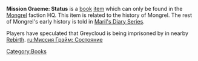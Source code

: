 **Mission Graeme: Status** is a [book](Lore_Books.md "wikilink")
[item](Items.md "wikilink") which can only be found in the
[Mongrel](Mongrel.md "wikilink") faction HQ. This item is related to the
history of Mongrel. The rest of Mongrel's early history is told in
[Maril's Diary Series](Maril's_Diary_Series.md "wikilink").

Players have speculated that Greycloud is being imprisoned by [](03%20-%20Projects%20&%20Wikis/Kenshi/Kenshi%20Wiki/Kenshi%20Wiki%20Template/The_Holy_Nation.md) in nearby
[Rebirth](Rebirth.md "wikilink"). [ru:Миссия Грэйм:
Состояние](ru:Миссия_Грэйм:_Состояние "wikilink")

[Category:Books](Category:Books "wikilink")